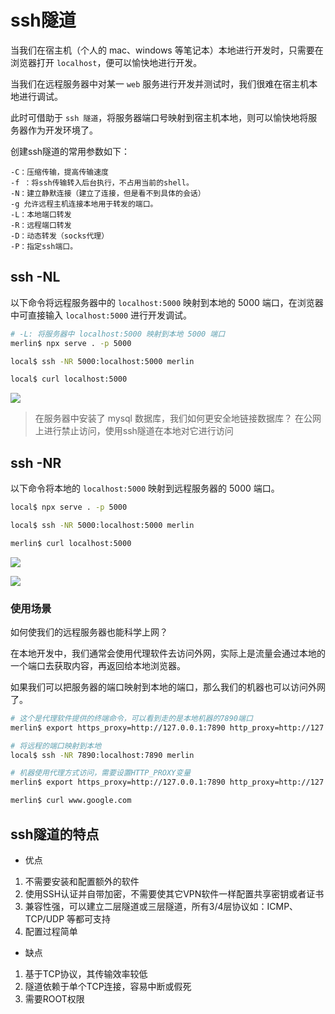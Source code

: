 # ssh隧道

当我们在宿主机（个人的 mac、windows 等笔记本）本地进行开发时，只需要在浏览器打开 `localhost`，便可以愉快地进行开发。

当我们在远程服务器中对某一 `web` 服务进行开发并测试时，我们很难在宿主机本地进行调试。

此时可借助于 `ssh 隧道`，将服务器端口号映射到宿主机本地，则可以愉快地将服务器作为开发环境了。

创建ssh隧道的常用参数如下：

```
-C：压缩传输，提高传输速度
-f ：将ssh传输转入后台执行，不占用当前的shell。
-N：建立静默连接（建立了连接，但是看不到具体的会话）
-g 允许远程主机连接本地用于转发的端口。
-L：本地端口转发
-R：远程端口转发
-D：动态转发（socks代理）
-P：指定ssh端口。
```

## ssh -NL

以下命令将远程服务器中的 `localhost:5000` 映射到本地的 5000 端口，在浏览器中可直接输入 `localhost:5000` 进行开发调试。

```bash
# -L: 将服务器中 localhost:5000 映射到本地 5000 端口
merlin$ npx serve . -p 5000

local$ ssh -NR 5000:localhost:5000 merlin

local$ curl localhost:5000
```

![](https://cdn.jsdelivr.net/gh/Merlin218/image-storage/picGo/202207101447584.png)

> 在服务器中安装了 mysql 数据库，我们如何更安全地链接数据库？
> 在公网上进行禁止访问，使用ssh隧道在本地对它进行访问

## ssh -NR

以下命令将本地的 `localhost:5000` 映射到远程服务器的 5000 端口。

```bash
local$ npx serve . -p 5000

local$ ssh -NR 5000:localhost:5000 merlin

merlin$ curl localhost:5000
```

![](https://cdn.jsdelivr.net/gh/Merlin218/image-storage/picGo/202207101527341.png)

![](https://cdn.jsdelivr.net/gh/Merlin218/image-storage/picGo/202207101527940.png)

### 使用场景

如何使我们的远程服务器也能科学上网？

在本地开发中，我们通常会使用代理软件去访问外网，实际上是流量会通过本地的一个端口去获取内容，再返回给本地浏览器。

如果我们可以把服务器的端口映射到本地的端口，那么我们的机器也可以访问外网了。

```bash
# 这个是代理软件提供的终端命令，可以看到走的是本地机器的7890端口
merlin$ export https_proxy=http://127.0.0.1:7890 http_proxy=http://127.0.0.1:7890 all_proxy=socks5://127.0.0.1:7890

# 将远程的端口映射到本地
local$ ssh -NR 7890:localhost:7890 merlin

# 机器使用代理方式访问，需要设置HTTP_PROXY变量
merlin$ export https_proxy=http://127.0.0.1:7890 http_proxy=http://127.0.0.1:7890 all_proxy=socks5://127.0.0.1:7890

merlin$ curl www.google.com
```

## ssh隧道的特点
- 优点
1. 不需要安装和配置额外的软件
2. 使用SSH认证并自带加密，不需要使其它VPN软件一样配置共享密钥或者证书
3. 兼容性强，可以建立二层隧道或三层隧道，所有3/4层协议如：ICMP、TCP/UDP 等都可支持
4.  配置过程简单

- 缺点
1.  基于TCP协议，其传输效率较低
2.  隧道依赖于单个TCP连接，容易中断或假死
3.  需要ROOT权限